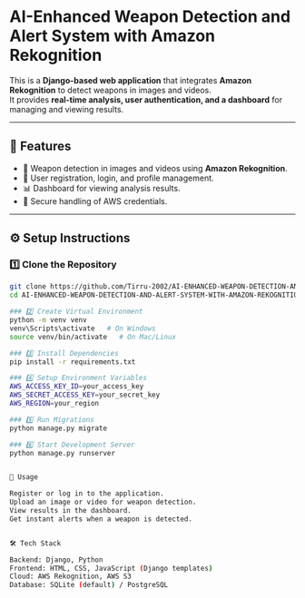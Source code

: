 # AI-Enhanced Weapon Detection and Alert System with Amazon Rekognition

This is a **Django-based web application** that integrates **Amazon Rekognition** to detect weapons in images and videos.  
It provides **real-time analysis, user authentication, and a dashboard** for managing and viewing results.

---

## 🚀 Features
- 🔫 Weapon detection in images and videos using **Amazon Rekognition**.  
- 👤 User registration, login, and profile management.  
- 📊 Dashboard for viewing analysis results.  
- 🔐 Secure handling of AWS credentials.  

---

## ⚙️ Setup Instructions

### 1️⃣ Clone the Repository
```bash
git clone https://github.com/Tirru-2002/AI-ENHANCED-WEAPON-DETECTION-AND-ALERT-SYSTEM-WITH-AMAZON-REKOGNITION.git
cd AI-ENHANCED-WEAPON-DETECTION-AND-ALERT-SYSTEM-WITH-AMAZON-REKOGNITION

### 2️⃣ Create Virtual Environment
python -m venv venv
venv\Scripts\activate   # On Windows
source venv/bin/activate   # On Mac/Linux

### 3️⃣ Install Dependencies
pip install -r requirements.txt

### 4️⃣ Setup Environment Variables
AWS_ACCESS_KEY_ID=your_access_key
AWS_SECRET_ACCESS_KEY=your_secret_key
AWS_REGION=your_region

### 5️⃣ Run Migrations
python manage.py migrate

### 6️⃣ Start Development Server
python manage.py runserver


📌 Usage

Register or log in to the application.
Upload an image or video for weapon detection.
View results in the dashboard.
Get instant alerts when a weapon is detected.


🛠️ Tech Stack

Backend: Django, Python
Frontend: HTML, CSS, JavaScript (Django templates)
Cloud: AWS Rekognition, AWS S3
Database: SQLite (default) / PostgreSQL

